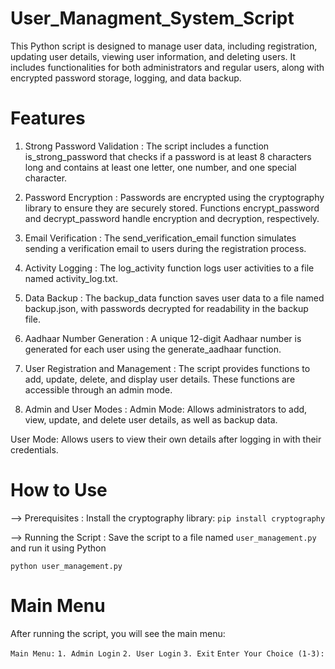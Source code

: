 # User_Managment_System_Script
This Python script is designed to manage user data, including registration, updating user details, viewing user information, and deleting users. It includes functionalities for both administrators and regular users, along with encrypted password storage, logging, and data backup.

# Features
1. Strong Password Validation :
The script includes a function is_strong_password that checks if a password is at least 8 characters long and contains at least one letter, one number, and one special character.

2. Password Encryption :
Passwords are encrypted using the cryptography library to ensure they are securely stored. Functions encrypt_password and decrypt_password handle encryption and decryption, respectively.

3. Email Verification :
The send_verification_email function simulates sending a verification email to users during the registration process.

4. Activity Logging :
The log_activity function logs user activities to a file named activity_log.txt.

5. Data Backup :
The backup_data function saves user data to a file named backup.json, with passwords decrypted for readability in the backup file.

6. Aadhaar Number Generation :
A unique 12-digit Aadhaar number is generated for each user using the generate_aadhaar function.

7. User Registration and Management :
The script provides functions to add, update, delete, and display user details. These functions are accessible through an admin mode.

8. Admin and User Modes :
Admin Mode: Allows administrators to add, view, update, and delete user details, as well as backup data.

User Mode: Allows users to view their own details after logging in with their credentials.

# How to Use

--> Prerequisites : 
Install the cryptography library: `pip install cryptography`

--> Running the Script :
Save the script to a file named `user_management.py` and run it using Python

`python user_management.py`

# Main Menu
After running the script, you will see the main menu:

`Main Menu:`
`1. Admin Login`
`2. User Login`
`3. Exit`
`Enter Your Choice (1-3):`
